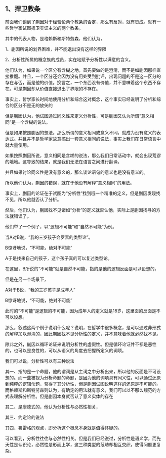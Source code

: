 <h2>1、捍卫教条</h2><p data-pid="rVcayoh5">前面我们谈到了蒯因对于经验论两个教条的否定，那么有反对，就有赞成。就有一些哲学家试图捍卫实证主义的两个教条。</p><p data-pid="u0FazlZd">其中的代表人物，是格赖斯和斯特劳森，他们认为，</p><p data-pid="A3y39FTR">1、蒯因所说的划界困难，并不能退出没有这样的界限</p><p data-pid="RFe6thtj">2、分析性所属的概念族的成员，实在地赋予分析性以满意的含义。</p><p data-pid="ktvFL9df">他们认为，如果说一个区分有含糊之地，首先要做的是澄清，而不是如蒯因那样直接推翻。并且，一个区分还会因为没有用处受到批评，出现问题的不是这一区分的存在与否，而是他的价值。换言之，一个东西没有价值，并不意味着这个东西不存在。可是蒯因却从价值直接退出了界限的不存在。</p><p data-pid="Dw91vx-x">事实上，哲学家长时间地使用分析和综合这对概念，这个事实已经说明了分析和综合的区分不是无的放矢的</p><p data-pid="JUsC_qF5">但是蒯因认为，他试图通过同义性来定义分析性，可是蒯因又认为所谓“意义相同”是一个含糊的说法。</p><p data-pid="_qWjDYE6">但是如果按照蒯因的想法，那么所谓的意义相同或意义不同，就成为没有意义的表达式。并且并不是哲学家故意搞出一套意义相同的说法，事实上我们在日常语言中就大量使用。</p><p data-pid="ncgkI9Ds">如果按照蒯因所说，意义相同是含糊的说法，那么我们日常活动中，就会出现荒谬的境地。这导致的结果，就是我们无法在语言之间进行翻译。</p><p data-pid="ylAeG6qV">并且如果讨论同义性是没有意义的，那么谈论语句的意义也是没有意义的。</p><p data-pid="c3fn2QWW">所以他们认为，蒯因的错误，就在于他没有解释“意义相同”的用法。</p><p data-pid="LRSceBoH">事实上，蒯因的论证在于试图为“分析性”找到哦一个精准的定义，但是蒯因发现找不见，所以他就否认了分析。</p><p data-pid="wJGKl7YM">然后，他们认为，蒯因找不见诸如“分析”的定义就否认他，实际上是蒯因找寻的方法就错误了。</p><p data-pid="fV7wpg_x">他们举了一个例子，以“逻辑不可能”和“自然不可能”为例。</p><p data-pid="HyPOiJjD">当A对B说，“我的三岁孩子会罗素的类型论”。</p><p data-pid="XanXODH3">B惊讶地说，“不可能，绝对不可能”</p><p data-pid="HdKORhh7">A于是找来自己的孩子，这个孩子真的可以复述类型论。</p><p data-pid="Jy-cL3jb">在这里，B所说的“不可能”就是自然不可能，指的是他的逻辑反面是可以设想的。</p><p data-pid="D0hsXkty">但是在另一个场景下，</p><p data-pid="GR_Jk0_w">A对于B说，“我的三岁孩子是成年人”</p><p data-pid="83EeLMW1">B惊讶地说，“不可能，绝对不可能”</p><p data-pid="SXXF-T_M">此时的“不可能”是逻辑的不可能，因为成年人的定义就是18岁，这里面的反面是不可以设想。</p><p data-pid="ZDzrg7jg">那么，叙述这两个例子说明什么呢？说明，在哲学中很多概念，是可以通过非形式的解释加以澄清的，因此蒯因找不见分析性的定义，并不意味着他就必然找不见。</p><p data-pid="fWMLXRgZ">除此之外，蒯因以循环论证来说明分析性的虚假性。但是循环论证并不都是恶性的，也可以是良性的，可以从语义的角度去把握所定义的词项。</p><p data-pid="rmMGyOsA">我们可以说，分析性可以有三种说法</p><p data-pid="R_Yw3In9">其一、指的是一个命题，他的谓词是从主词之中分析出来，所以他的反面是不可设想的。而一些被视为分析命题的命题，是因为他的词项具有同义性，可以通过还原到纯粹的逻辑命题，获得了其分析性，但是蒯因试图说明这样的还原是不可能的。而格赖斯和斯特劳森则认为，有确定的用法就有意义，我们可以以不那么规范的方式去理解分析性。但是蒯因本身就否认了意义实体的存在</p><p data-pid="RKXTjaZs">其二、是康德式的，他认为分析性与必然性相关，</p><p data-pid="XOymah0e">其三、约定论的说法</p><p data-pid="zVWkq-q5">其四、弗雷格的观点，即分析这个概念本身就是值得怀疑的。</p><p data-pid="qC0uzTJD">可以看到，分析性往往与必然性相关。但是我们已经说过，分析性是语义学，而先天性是认识论，必然性是形而上学，这三种类型的范畴却相互交织，使得问题更复杂。</p><p></p>